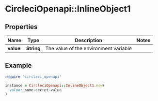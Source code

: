 # CircleciOpenapi::InlineObject1

## Properties

| Name | Type | Description | Notes |
| ---- | ---- | ----------- | ----- |
| **value** | **String** | The value of the environment variable |  |

## Example

```ruby
require 'circleci_openapi'

instance = CircleciOpenapi::InlineObject1.new(
  value: some-secret-value
)
```

